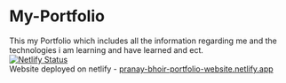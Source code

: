 # My-Portfolio
This my Portfolio which includes all the information regarding me and the technologies i am learning and have learned and ect.<br>
[![Netlify Status](https://api.netlify.com/api/v1/badges/1e2c5bd1-fe83-47ae-9ee2-7a6dcb366e25/deploy-status)](https://app.netlify.com/sites/pranay-bhoir-portfolio-website/deploys)<br>
Website deployed on netlify - [pranay-bhoir-portfolio-website.netlify.app](https://pranay-bhoir-portfolio-website.netlify.app/)
